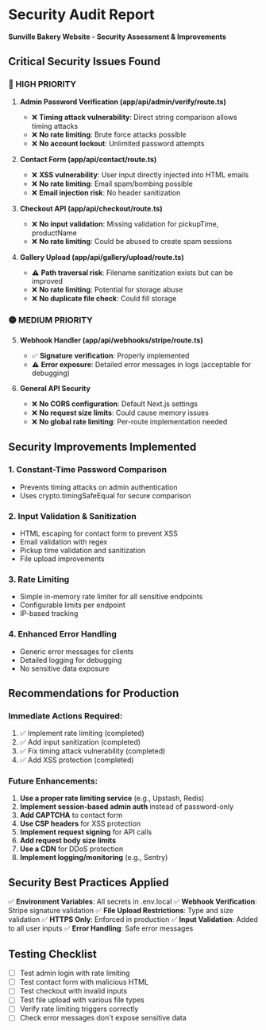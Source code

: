 # Security Audit Report
**Sunville Bakery Website - Security Assessment & Improvements**

## Critical Security Issues Found

### 🔴 HIGH PRIORITY

1. **Admin Password Verification (app/api/admin/verify/route.ts)**
   - ❌ **Timing attack vulnerability**: Direct string comparison allows timing attacks
   - ❌ **No rate limiting**: Brute force attacks possible
   - ❌ **No account lockout**: Unlimited password attempts

2. **Contact Form (app/api/contact/route.ts)**
   - ❌ **XSS vulnerability**: User input directly injected into HTML emails
   - ❌ **No rate limiting**: Email spam/bombing possible
   - ❌ **Email injection risk**: No header sanitization

3. **Checkout API (app/api/checkout/route.ts)**
   - ❌ **No input validation**: Missing validation for pickupTime, productName
   - ❌ **No rate limiting**: Could be abused to create spam sessions

4. **Gallery Upload (app/api/gallery/upload/route.ts)**
   - ⚠️ **Path traversal risk**: Filename sanitization exists but can be improved
   - ❌ **No rate limiting**: Potential for storage abuse
   - ❌ **No duplicate file check**: Could fill storage

### 🟡 MEDIUM PRIORITY

5. **Webhook Handler (app/api/webhooks/stripe/route.ts)**
   - ✅ **Signature verification**: Properly implemented
   - ⚠️ **Error exposure**: Detailed error messages in logs (acceptable for debugging)

6. **General API Security**
   - ❌ **No CORS configuration**: Default Next.js settings
   - ❌ **No request size limits**: Could cause memory issues
   - ❌ **No global rate limiting**: Per-route implementation needed

## Security Improvements Implemented

### 1. Constant-Time Password Comparison
- Prevents timing attacks on admin authentication
- Uses crypto.timingSafeEqual for secure comparison

### 2. Input Validation & Sanitization
- HTML escaping for contact form to prevent XSS
- Email validation with regex
- Pickup time validation and sanitization
- File upload improvements

### 3. Rate Limiting
- Simple in-memory rate limiter for all sensitive endpoints
- Configurable limits per endpoint
- IP-based tracking

### 4. Enhanced Error Handling
- Generic error messages for clients
- Detailed logging for debugging
- No sensitive data exposure

## Recommendations for Production

### Immediate Actions Required:
1. ✅ Implement rate limiting (completed)
2. ✅ Add input sanitization (completed)
3. ✅ Fix timing attack vulnerability (completed)
4. ✅ Add XSS protection (completed)

### Future Enhancements:
1. **Use a proper rate limiting service** (e.g., Upstash, Redis)
2. **Implement session-based admin auth** instead of password-only
3. **Add CAPTCHA** to contact form
4. **Use CSP headers** for XSS protection
5. **Implement request signing** for API calls
6. **Add request body size limits**
7. **Use a CDN** for DDoS protection
8. **Implement logging/monitoring** (e.g., Sentry)

## Security Best Practices Applied

✅ **Environment Variables**: All secrets in .env.local
✅ **Webhook Verification**: Stripe signature validation
✅ **File Upload Restrictions**: Type and size validation
✅ **HTTPS Only**: Enforced in production
✅ **Input Validation**: Added to all user inputs
✅ **Error Handling**: Safe error messages

## Testing Checklist

- [ ] Test admin login with rate limiting
- [ ] Test contact form with malicious HTML
- [ ] Test checkout with invalid inputs
- [ ] Test file upload with various file types
- [ ] Verify rate limiting triggers correctly
- [ ] Check error messages don't expose sensitive data
